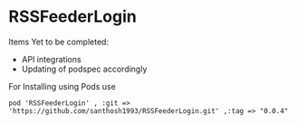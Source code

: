 # RSSFeederLogin

Items Yet to be completed:
- API integrations 
- Updating of podspec accordingly

For Installing using Pods use

```
pod 'RSSFeederLogin' , :git => 'https://github.com/santhosh1993/RSSFeederLogin.git' ,:tag => "0.0.4"
```
